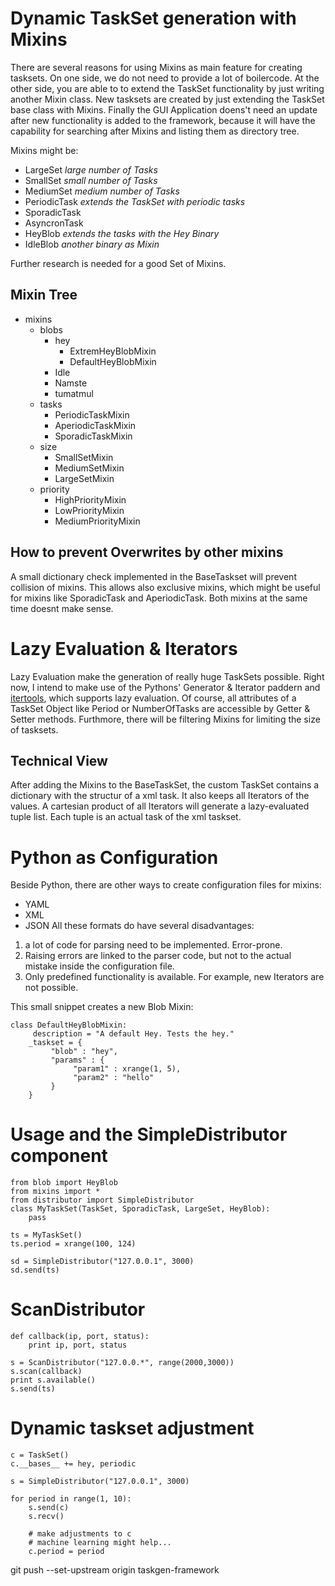 # Dynamic TaskSet generation with Mixins 

There are several reasons for using Mixins as main feature for creating
tasksets. On one side, we do not need to provide a lot of boilercode. At the
other side, you are able to to extend the TaskSet functionality by just writing
another Mixin class.  New tasksets are created by just extending the TaskSet
base class with Mixins.  Finally the GUI Application doens't need an update
after new functionality is added to the framework, because it will have the
capability for searching after Mixins and listing them as directory tree.

Mixins might be:
* LargeSet *large number of Tasks*
* SmallSet *small number of Tasks*
* MediumSet *medium number of Tasks*
* PeriodicTask *extends the TaskSet with periodic tasks*
* SporadicTask
* AsyncronTask
* HeyBlob *extends the tasks with the Hey Binary*
* IdleBlob *another binary as Mixin*

Further research is needed for a good Set of Mixins.

## Mixin Tree

* mixins
  * blobs
    * hey
      * ExtremHeyBlobMixin
      * DefaultHeyBlobMixin
    * Idle
    * Namste
    * tumatmul
  * tasks
    * PeriodicTaskMixin
    * AperiodicTaskMixin
    * SporadicTaskMixin
  * size
    * SmallSetMixin
    * MediumSetMixin
    * LargeSetMixin
  * priority
    * HighPriorityMixin
    * LowPriorityMixin
    * MediumPriorityMixin

## How to prevent Overwrites by other mixins 

A small dictionary check implemented in the BaseTaskset will prevent collision
of mixins. This allows also exclusive mixins, which might be useful for mixins
like SporadicTask and AperiodicTask. Both mixins at the same time doesnt make
sense.

# Lazy Evaluation & Iterators

Lazy Evaluation make the generation of really huge TaskSets possible. Right now,
I intend to make use of the Pythons' Generator & Iterator paddern and
[itertools](https://docs.python.org/2/library/itertools.html), which supports
lazy evaluation. Of course, all attributes of a TaskSet Object like Period or
NumberOfTasks are accessible by Getter & Setter methods. Furthmore, there will
be filtering Mixins for limiting the size of tasksets. 

## Technical View
After adding the Mixins to the BaseTaskSet, the custom TaskSet contains a
dictionary with the structur of a xml task. It also keeps all Iterators of the
values. A cartesian product of all Iterators will generate a lazy-evaluated
tuple list. Each tuple is an actual task of the xml taskset.

# Python as Configuration

Beside Python, there are other ways to create configuration files for mixins:
* YAML
* XML
* JSON
All these formats do have several disadvantages: 
1. a lot of code for parsing need to be implemented. Error-prone.
2. Raising errors are linked to the parser code, but not to the actual mistake
   inside the configuration file.
3. Only predefined functionality is available. For example, new Iterators are
   not possible.

This small snippet creates a new Blob Mixin:
```
class DefaultHeyBlobMixin:
     description = "A default Hey. Tests the hey."
    _taskset = {
         "blob" : "hey",
         "params" : {
              "param1" : xrange(1, 5),
              "param2" : "hello"
         }
    }
```

# Usage and the SimpleDistributor component

```
from blob import HeyBlob
from mixins import *
from distributor import SimpleDistributor
class MyTaskSet(TaskSet, SporadicTask, LargeSet, HeyBlob):
    pass
    
ts = MyTaskSet()
ts.period = xrange(100, 124)

sd = SimpleDistributor("127.0.0.1", 3000)
sd.send(ts)
```

# ScanDistributor

```
def callback(ip, port, status):
    print ip, port, status
    
s = ScanDistributor("127.0.0.*", range(2000,3000))
s.scan(callback)
print s.available()
s.send(ts)
```

# Dynamic taskset adjustment
```
c = TaskSet()
c.__bases__ += hey, periodic

s = SimpleDistributor("127.0.0.1", 3000)

for period in range(1, 10):
    s.send(c)
    s.recv()
    
    # make adjustments to c
    # machine learning might help...
    c.period = period
```
git push --set-upstream origin taskgen-framework
